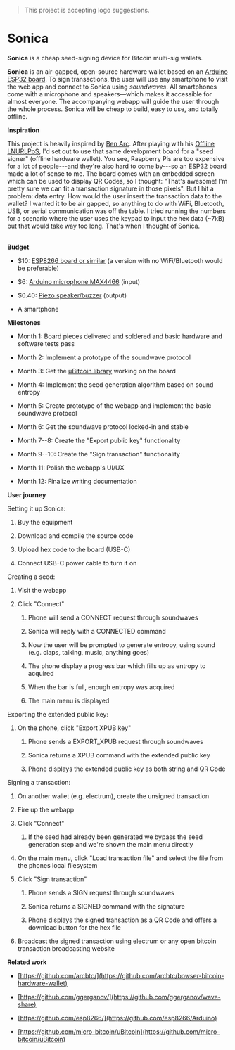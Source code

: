 > This project is accepting logo suggestions.

# Sonica

**Sonica** is a cheap seed-signing device for Bitcoin multi-sig wallets.

**Sonica** is an air-gapped, open-source hardware wallet based on an [Arduino ESP32 board](https://github.com/esp8266/Arduino). To sign transactions, the user will use any smartphone to visit the web app and connect to Sonica using *soundwaves*. All smartphones come with a microphone and speakers—which makes it accessible for almost everyone. The accompanying webapp will guide the user through the whole process. Sonica will be cheap to build, easy to use, and totally offline.

**Inspiration**

This project is heavily inspired by [Ben Arc](https://twitter.com/arcbtc). After playing with his [Offline LNURLPoS](https://github.com/arcbtc/LNURLPoS), I'd set out to use that same development board for a "seed signer" (offline hardware wallet). You see, Raspberry Pis are too expensive for a lot of people---and they're also hard to come by---so an ESP32 board made a lot of sense to me. The board comes with an embedded screen which can be used to display QR Codes, so I thought: "That's awesome! I'm pretty sure we can fit a transaction signature in those pixels". But I hit a problem: data entry. How would the user insert the transaction data to the wallet? I wanted it to be air gapped, so anything to do with WiFi, Bluetooth, USB, or serial communication was off the table. I tried running the numbers for a scenario where the user uses the keypad to input the hex data (~7kB) but that would take way too long. That's when I thought of Sonica.

**\
Budget**

-   $10: [ESP8266 board or similar](https://www.amazon.com/HiLetgo-ESP-WROOM-32-Development-Microcontroller-Integrated/dp/B0718T232Z/ref=sr_1_3?keywords=esp32+wroom&qid=1636566791&qsid=135-7559709-6169261&sr=8-3&sres=B0718T232Z%2CB08246MCL5%2CB07QCP2451%2CB085BNHPW5%2CB083RGHB7P%2CB07L4NL1L3%2CB084KWNMM4%2CB07T6J3PXZ%2CB08PCPJ12M%2CB0895GVQRW%2CB0924K91NK%2CB083Q8GR99%2CB07DKD79Y9%2CB077KJNVFP%2CB09BS1XVZN%2CB079PVCF2G&srpt=SINGLE_BOARD_COMPUTER) (a version with no WiFi/Bluetooth would be preferable)

-   $6: [Arduino microphone MAX4466](https://www.amazon.com/outstanding-Microphone-Amplifier-GY-MAX4466-Adjustable/dp/B08K2W1RBB/) (input)

-   $0.40: [Piezo speaker/buzzer](https://arduinogetstarted.com/tutorials/arduino-piezo-buzzer) (output)

-   A smartphone

**Milestones**

-   Month 1: Board pieces delivered and soldered and basic hardware and software tests pass

-   Month 2: Implement a prototype of the soundwave protocol

-   Month 3: Get the [uBitcoin library](https://github.com/micro-bitcoin/uBitcoin) working on the board

-   Month 4: Implement the seed generation algorithm based on sound entropy

-   Month 5: Create prototype of the webapp and implement the basic soundwave protocol

-   Month 6: Get the soundwave protocol locked-in and stable

-   Month 7--8: Create the "Export public key" functionality

-   Month 9--10: Create the "Sign transaction" functionality

-   Month 11: Polish the webapp's UI/UX

-   Month 12: Finalize writing documentation

**User journey**

Setting it up Sonica:

1.  Buy the equipment

2.  Download and compile the source code

3.  Upload hex code to the board (USB-C)

4.  Connect USB-C power cable to turn it on

Creating a seed:

1.  Visit the webapp

2.  Click "Connect"

    1.  Phone will send a CONNECT request through soundwaves

    2.  Sonica will reply with a CONNECTED command

    3.  Now the user will be prompted to generate entropy, using sound (e.g. claps, talking, music, anything goes)

    4.  The phone display a progress bar which fills up as entropy to acquired

    5.  When the bar is full, enough entropy was acquired

    6.  The main menu is displayed

Exporting the extended public key:

1.  On the phone, click "Export XPUB key"

    1.  Phone sends a EXPORT_XPUB request through soundwaves

    2.  Sonica returns a XPUB command with the extended public key

    3.  Phone displays the extended public key as both string and QR Code

Signing a transaction:

1.  On another wallet (e.g. electrum), create the unsigned transaction

2.  Fire up the webapp

3.  Click "Connect"

    1.  If the seed had already been generated we bypass the seed generation step and we're shown the main menu directly

4.  On the main menu, click "Load transaction file" and select the file from the phones local filesystem

5.  Click "Sign transaction"

    1.  Phone sends a SIGN request through soundwaves

    2.  Sonica returns a SIGNED command with the signature

    3.  Phone displays the signed transaction as a QR Code and offers a download button for the hex file

6.  Broadcast the signed transaction using electrum or any open bitcoin transaction broadcasting website

**Related work**

-   [https://github.com/arcbtc/](https://github.com/arcbtc/bowser-bitcoin-hardware-wallet)

-   [https://github.com/ggerganov/](https://github.com/ggerganov/wave-share)

-   [https://github.com/esp8266/](https://github.com/esp8266/Arduino)

-   [https://github.com/micro-bitcoin/uBitcoin](https://github.com/micro-bitcoin/uBitcoin)
